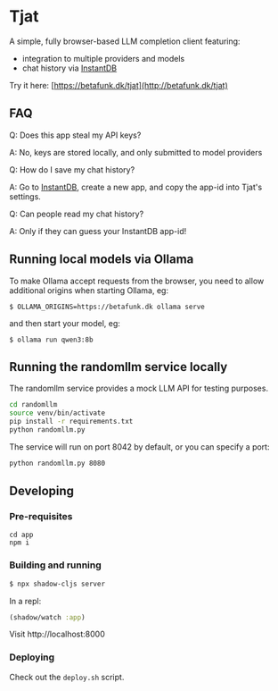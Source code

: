 # Tjat

A simple, fully browser-based LLM completion client featuring:
- integration to multiple providers and models
- chat history via [InstantDB](https://instantdb.com) 

Try it here: [https://betafunk.dk/tjat](http://betafunk.dk/tjat)

## FAQ
Q: Does this app steal my API keys?

A: No, keys are stored locally, and only submitted to model providers

Q: How do I save my chat history?

A: Go to [InstantDB](https://instantdb.com), create a new app, and copy the app-id into Tjat's settings.

Q: Can people read my chat history?

A: Only if they can guess your InstantDB app-id!

## Running local models via Ollama

To make Ollama accept requests from the browser, you need to allow
additional origins when starting Ollama, eg:
```
$ OLLAMA_ORIGINS=https://betafunk.dk ollama serve
```

and then start your model, eg:

```
$ ollama run qwen3:8b
```

## Running the randomllm service locally

The randomllm service provides a mock LLM API for testing purposes.

```bash
cd randomllm
source venv/bin/activate
pip install -r requirements.txt
python randomllm.py
```

The service will run on port 8042 by default, or you can specify a port:
```bash
python randomllm.py 8080
```

## Developing

### Pre-requisites

```
cd app
npm i
```

### Building and running
```bash
$ npx shadow-cljs server
```

In a repl:

```clojure
(shadow/watch :app)
```

Visit http://localhost:8000

### Deploying

Check out the `deploy.sh` script.